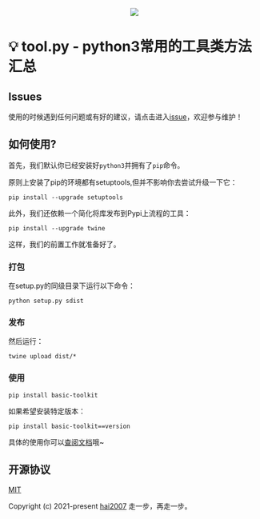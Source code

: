 <p align='center'>
    <a href='https://hai2007.github.io/tool.py' target='_blank'>
        <img src='./logo.png'>
    </a>
</p>

# 💡 tool.py - python3常用的工具类方法汇总


## Issues
使用的时候遇到任何问题或有好的建议，请点击进入[issue](https://github.com/hai2007/tool.py/issues)，欢迎参与维护！

## 如何使用?

首先，我们默认你已经安装好```python3```并拥有了```pip```命令。

原则上安装了pip的环境都有setuptools,但并不影响你去尝试升级一下它：

```
pip install --upgrade setuptools
```

此外，我们还依赖一个简化将库发布到Pypi上流程的工具：

```
pip install --upgrade twine
```

这样，我们的前置工作就准备好了。

### 打包

在setup.py的同级目录下运行以下命令：

```
python setup.py sdist
```

### 发布

然后运行：

```
twine upload dist/*
```

### 使用

```
pip install basic-toolkit
```

如果希望安装特定版本：

```
pip install basic-toolkit==version
```

具体的使用你可以[查阅文档](https://hai2007.github.io/tool.py)哦~

开源协议
---------------------------------------
[MIT](https://github.com/hai2007/tool.py/blob/master/LICENSE)

Copyright (c) 2021-present [hai2007](https://hai2007.github.io/SweetHome/) 走一步，再走一步。

